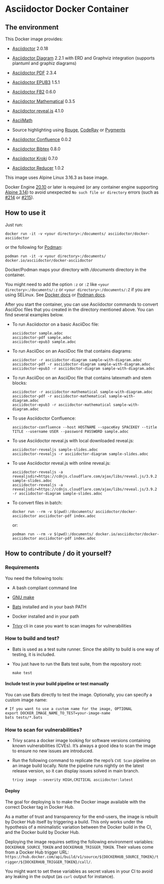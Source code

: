 # Asciidoctor Docker Container

## The environment

This Docker image provides:

-   [Asciidoctor](https://asciidoctor.org/) 2.0.18

-   [Asciidoctor Diagram](https://asciidoctor.org/docs/asciidoctor-diagram/) 2.2.1 with ERD and Graphviz integration (supports plantuml and graphiz diagrams)

-   [Asciidoctor PDF](https://asciidoctor.org/docs/asciidoctor-pdf/) 2.3.4

-   [Asciidoctor EPUB3](https://asciidoctor.org/docs/asciidoctor-epub3/) 1.5.1

-   [Asciidoctor FB2](https://github.com/asciidoctor/asciidoctor-fb2/) 0.6.0

-   [Asciidoctor Mathematical](https://github.com/asciidoctor/asciidoctor-mathematical) 0.3.5

-   [Asciidoctor reveal.js](https://docs.asciidoctor.org/reveal.js-converter/latest/) 4.1.0

-   [AsciiMath](https://rubygems.org/gems/asciimath)

-   Source highlighting using [Rouge](http://rouge.jneen.net), [CodeRay](https://rubygems.org/gems/coderay) or [Pygments](https://pygments.org/)

-   [Asciidoctor Confluence](https://github.com/asciidoctor/asciidoctor-confluence) 0.0.2

-   [Asciidoctor Bibtex](https://github.com/asciidoctor/asciidoctor-bibtex) 0.8.0

-   [Asciidoctor Kroki](https://github.com/Mogztter/asciidoctor-kroki) 0.7.0

-   [Asciidoctor Reducer](https://github.com/asciidoctor/asciidoctor-reducer) 1.0.2

This image uses Alpine Linux 3.16.3 as base image.

<div class="note">

Docker Engine [20.10](https://docs.docker.com/engine/release-notes/#20100) or later is required (or any container engine supporting [Alpine 3.14](https://wiki.alpinelinux.org/wiki/Release_Notes_for_Alpine_3.14.0)) to avoid unexpected `No such file or directory` errors (such as [\#214](https://github.com/asciidoctor/docker-asciidoctor/issues/214) or [\#215](https://github.com/asciidoctor/docker-asciidoctor/issues/215)).

</div>

## How to use it

Just run:

    docker run -it -v <your directory>:/documents/ asciidoctor/docker-asciidoctor

or the following for [Podman](https://podman.io/):

    podman run -it -v <your directory>:/documents/ docker.io/asciidoctor/docker-asciidoctor

Docker/Podman maps your directory with */documents* directory in the container.

<div class="note">

You might need to add the option `:z` or `:Z` like `<your directory>:/documents/:z` or `<your directory>:/documents/:Z` if you are using SELinux. See [Docker docs](https://docs.docker.com/storage/bind-mounts/#configure-the-selinux-label) or [Podman docs](https://docs.podman.io/en/latest/markdown/podman-run.1.html#volume-v-source-volume-host-dir-container-dir-options).

</div>

After you start the container, you can use Asciidoctor commands to convert AsciiDoc files that you created in the directory mentioned above.
You can find several examples below.

-   To run Asciidoctor on a basic AsciiDoc file:

        asciidoctor sample.adoc
        asciidoctor-pdf sample.adoc
        asciidoctor-epub3 sample.adoc

-   To run AsciiDoc on an AsciiDoc file that contains diagrams:

        asciidoctor -r asciidoctor-diagram sample-with-diagram.adoc
        asciidoctor-pdf -r asciidoctor-diagram sample-with-diagram.adoc
        asciidoctor-epub3 -r asciidoctor-diagram sample-with-diagram.adoc

-   To run AsciiDoc on an AsciiDoc file that contains latexmath and stem blocks:

        asciidoctor -r asciidoctor-mathematical sample-with-diagram.adoc
        asciidoctor-pdf -r asciidoctor-mathematical sample-with-diagram.adoc
        asciidoctor-epub3 -r asciidoctor-mathematical sample-with-diagram.adoc

-   To use Asciidoctor Confluence:

        asciidoctor-confluence --host HOSTNAME --spaceKey SPACEKEY --title TITLE --username USER --password PASSWORD sample.adoc

-   To use Asciidoctor reveal.js with local downloaded reveal.js:

        asciidoctor-revealjs sample-slides.adoc
        asciidoctor-revealjs -r asciidoctor-diagram sample-slides.adoc

-   To use Asciidoctor reveal.js with online reveal.js:

        asciidoctor-revealjs -a revealjsdir=https://cdnjs.cloudflare.com/ajax/libs/reveal.js/3.9.2 sample-slides.adoc
        asciidoctor-revealjs -a revealjsdir=https://cdnjs.cloudflare.com/ajax/libs/reveal.js/3.9.2 -r asciidoctor-diagram sample-slides.adoc

-   To convert files in batch:

        docker run --rm -v $(pwd):/documents/ asciidoctor/docker-asciidoctor asciidoctor-pdf index.adoc

    or:

        podman run --rm -v $(pwd):/documents/ docker.io/asciidoctor/docker-asciidoctor asciidoctor-pdf index.adoc

## How to contribute / do it yourself?

### Requirements

You need the following tools:

-   A bash compliant command line

-   [GNU make](http://man7.org/linux/man-pages/man1/make.1.html)

-   [Bats](https://github.com/sstephenson/bats) installed and in your bash PATH

-   Docker installed and in your path

-   [Trivy](https://github.com/aquasecurity/trivy) cli in case you want to scan images for vulnerabilities

### How to build and test?

-   Bats is used as a test suite runner. Since the ability to build is one way of testing, it is included.

-   You just have to run the Bats test suite, from the repository root:

        make test

#### Include test in your build pipeline or test manually

You can use Bats directly to test the image.
Optionally, you can specify a custom image name:

    # If you want to use a custom name for the image, OPTIONAL
    export DOCKER_IMAGE_NAME_TO_TEST=your-image-name
    bats tests/*.bats

### How to scan for vulnerabilities?

-   Trivy scans a docker image looking for software versions containing known vulnerabilities (CVEs).
    It’s always a good idea to scan the image to ensure no new issues are introduced.

-   Run the following command to replicate the repo’s `CVE Scan` pipeline on an image build locally.
    Note the pipeline runs nightly on the latest release version, so it can display issues solved in main branch.

        trivy image --severity HIGH,CRITICAL asciidoctor:latest

#### Deploy

The goal for deploying is to make the Docker image available with the correct Docker tag in Docker Hub.

As a matter of trust and transparency for the end-users, the image is rebuilt by Docker Hub itself by triggering a build.
This only works under the hypothesis of a minimalistic variation between the Docker build in the CI, and the Docker build by Docker Hub.

Deploying the image requires setting the following environment variables: `DOCKERHUB_SOURCE_TOKEN` and `DOCKERHUB_TRIGGER_TOKEN`.
Their values come from a Docker Hub trigger URL: `https://hub.docker.com/api/build/v1/source/${DOCKERHUB_SOURCE_TOKEN}/trigger/${DOCKERHUB_TRIGGER_TOKEN}/call/`.

You might want to set these variables as secret values in your CI to avoid any leaking in the output (as `curl` output for instance).
